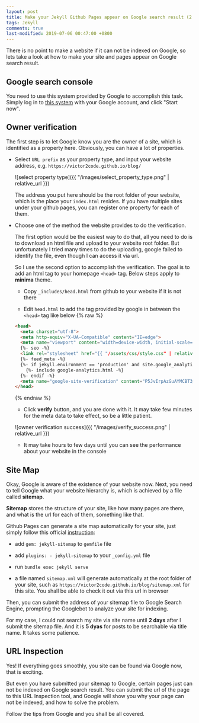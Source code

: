 ```yaml
---
layout: post
title: Make your Jekyll Github Pages appear on Google search result (2 steps)
tags: Jekyll
comments: true
last-modified: 2019-07-06 00:47:00 +0800
---
```


There is no point to make a website if it can not be indexed on Google, so lets take a look at how to make your site and pages appear on Google search result.

## Google search console
You need to use this system provided by Google to accomplish this task. Simply log in to [this system](https://search.google.com/search-console/about) with your Google account, and click "Start now".

## Owner verification
The first step is to let Google know you are the owner of a site, which is identified as a property here. Obviously, you can have a lot of properties.

* Select `URL prefix` as your property type, and input your website address, e.g. `https://victor2code.github.io/blog/`  

  ![select property type]({{ "/images/select_property_type.png" | relative_url }})

  The address you put here should be the root folder of your website, which is the place your `index.html` resides. If you have multiple sites under your github pages, you can register one property for each of them.

* Choose one of the method the website provides to do the verification.  

  The first option would be the easiest way to do that, all you need to do is to download an html file and upload to your website root folder. But unfortunately I tried many times to do the uploading, google failed to identify the file, even though I can access it via url.  

  So I use the second option to accomplish the verification. The goal is to add an html tag to your homepage `<head>` tag. Below steps apply to **minima** theme.

  * Copy `_includes/head.html` from github to your website if it is not there

  * Edit `head.html` to add the tag provided by google in between the `<head>` tag like below
{% raw %}
  ```html
  <head>
    <meta charset="utf-8">
    <meta http-equiv="X-UA-Compatible" content="IE=edge">
    <meta name="viewport" content="width=device-width, initial-scale=1">
    {%- seo -%}
    <link rel="stylesheet" href="{{ "/assets/css/style.css" | relative_url }}">
    {%- feed_meta -%}
    {%- if jekyll.environment == 'production' and site.google_analytics -%}
      {%- include google-analytics.html -%}
    {%- endif -%}
    <meta name="google-site-verification" content="P5JvIrpAzGuAYMCBT3_-1TEpWsUUoQAaYK3B6hgaauA" />
  </head>
  ```
  {% endraw %}

  * Click **verify** button, and you are done with it. It may take few minutes for the meta data to take effect, so be a little patient.

  ![owner verification success]({{ "/images/verify_success.png" | relative_url }})

  * It may take hours to few days until you can see the performance about your website in the console


## Site Map
Okay, Google is aware of the existence of your website now. Next, you need to tell Google what your website hierarchy is, which is achieved by a file called **sitemap**.

**Sitemap** stores the structure of your site, like how many pages are there, and what is the url for each of them, something like that.

Github Pages can generate a site map automatically for your site, just simply follow this official [instruction](https://github.com/jekyll/jekyll-sitemap):

* add `gem: jekyll-sitemap` to `gemfile` file

* add  `plugins: - jekyll-sitemap` to your `_config.yml` file

* run `bundle exec jekyll serve`

* a file named `sitemap.xml` will generate automatically at the root folder of your site, such as `https://victor2code.github.io/blog/sitemap.xml` for this site. You shall be able to check it out via this url in browser

Then, you can submit the address of your sitemap file to Google Search Engine, prompting the Googlebot to analyze your site for indexing.

For my case, I could not search my site via site name until **2 days** after I submit the sitemap file. And it is **5 dyas** for posts to be searchable via title name. It takes some patience.

## URL Inspection
Yes! If everything goes smoothly, you site can be found via Google now, that is exciting.

But even you have submitted your sitemap to Google, certain pages just can not be indexed on Google search result. You can submit the url of the page to this URL Inspection tool, and Google will show you why your page can not be indexed, and how to solve the problem.

Follow the tips from Google and you shall be all covered.
